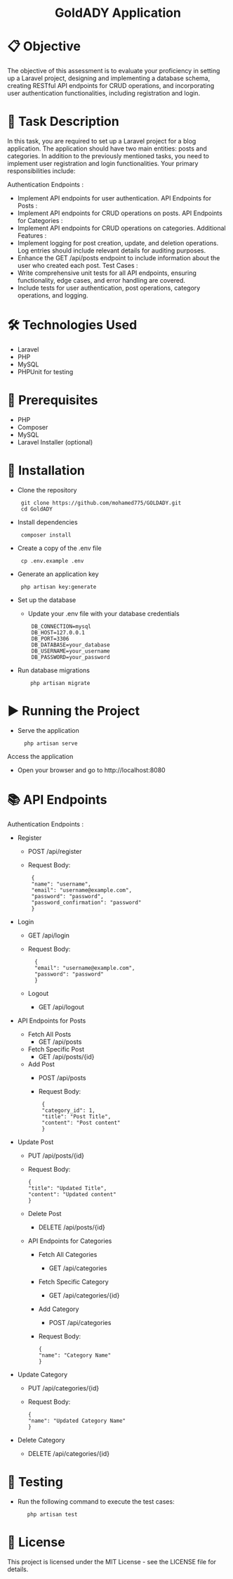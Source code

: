  <div align="center">
  <h1>  GoldADY Application </h1>
</div>


# 📋 Objective

The objective of this assessment is to evaluate your proficiency in setting up a Laravel project, designing and implementing a database schema, creating RESTful API endpoints for CRUD operations, and incorporating user authentication functionalities, including registration and login.

# 📜 Task Description

In this task, you are required to set up a Laravel project for a blog application. The application should have two main entities: posts and categories. In addition to the previously mentioned tasks, you need to implement user registration and login functionalities. Your primary responsibilities include:

Authentication Endpoints :
 - Implement API endpoints for user authentication.
API Endpoints for Posts :
 - Implement API endpoints for CRUD operations on posts.
API Endpoints for Categories : 
 - Implement API endpoints for CRUD operations on categories.
Additional Features :
 - Implement logging for post creation, update, and deletion operations. Log entries should include relevant details for 
   auditing purposes.
 - Enhance the GET /api/posts endpoint to include information about the user who created each post.
Test Cases :
 - Write comprehensive unit tests for all API endpoints, ensuring functionality, edge cases, and error handling are covered.
 - Include tests for user authentication, post operations, category operations, and logging.

   
# 🛠️ Technologies Used
 - Laravel
 - PHP 
 - MySQL 
 - PHPUnit for testing
   
# 🔧 Prerequisites
 - PHP 
 - Composer
 - MySQL 
 - Laravel Installer (optional)
   
# 🚀 Installation

- Clone the repository
   
       git clone https://github.com/mohamed775/GOLDADY.git
       cd GoldADY

- Install dependencies
  
       composer install

- Create a copy of the .env file

       cp .env.example .env

- Generate an application key

       php artisan key:generate
  
- Set up the database

  - Update your .env file with your database credentials
    
         DB_CONNECTION=mysql
         DB_HOST=127.0.0.1
         DB_PORT=3306
         DB_DATABASE=your_database
         DB_USERNAME=your_username
         DB_PASSWORD=your_password
      
- Run database migrations

          php artisan migrate

# ▶️ Running the Project
- Serve the application
  
        php artisan serve
  
Access the application
 - Open your browser and go to http://localhost:8080

# 📚 API Endpoints

Authentication Endpoints :
 - Register
     - POST /api/register
     - Request Body:

            {
            "name": "username",
            "email": "username@example.com",
            "password": "password",
            "password_confirmation": "password"
            }
- Login

  - GET /api/login
  - Request Body:

          {
          "email": "username@example.com",
          "password": "password"
          }
  - Logout
     - GET /api/logout
       
- API Endpoints for Posts
  - Fetch All Posts
      - GET /api/posts
  - Fetch Specific Post
     - GET /api/posts/{id}
  - Add Post
     - POST /api/posts
     - Request Body:

            {
            "category_id": 1,
            "title": "Post Title",
            "content": "Post content"
            }
       
- Update Post

   - PUT /api/posts/{id}
   - Request Body:

         {
         "title": "Updated Title",
         "content": "Updated content"
         }
  - Delete Post
     - DELETE /api/posts/{id}

  - API Endpoints for Categories
      - Fetch All Categories
          - GET /api/categories
     - Fetch Specific Category
          - GET /api/categories/{id}
     - Add Category
         - POST /api/categories
     - Request Body:

           {
           "name": "Category Name"
           }
- Update Category

  - PUT /api/categories/{id}
  - Request Body:

        {
        "name": "Updated Category Name"
        }
- Delete Category

  - DELETE /api/categories/{id}
 

# 🧪 Testing

- Run the following command to execute the test cases:

         php artisan test
  
# 📝 License

This project is licensed under the MIT License - see the LICENSE file for details.
